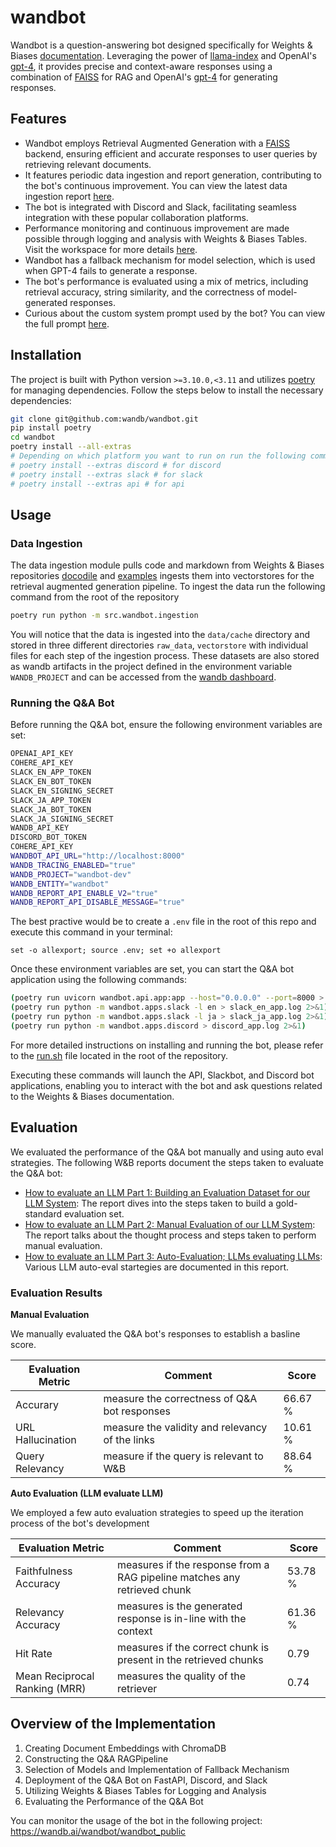 # wandbot

Wandbot is a question-answering bot designed specifically for Weights & Biases [documentation](https://docs.wandb.ai/).
Leveraging the power of [llama-index](https://gpt-index.readthedocs.io/en/stable/) and OpenAI's [gpt-4](https://openai.com/research/gpt-4), it provides precise and context-aware responses
using a combination of [FAISS](https://github.com/facebookresearch/faiss) for RAG and OpenAI's [gpt-4](https://openai.com/research/gpt-4) for generating responses.


## Features

- Wandbot employs Retrieval Augmented Generation with a [FAISS](https://github.com/facebookresearch/faiss) backend, ensuring efficient and accurate responses to user queries by retrieving relevant documents.
- It features periodic data ingestion and report generation, contributing to the bot's continuous improvement. You can view the latest data ingestion report [here](https://wandb.ai/wandbot/wandbot-dev/reportlist).
- The bot is integrated with Discord and Slack, facilitating seamless integration with these popular collaboration platforms.
- Performance monitoring and continuous improvement are made possible through logging and analysis with Weights & Biases Tables. Visit the workspace for more details [here](https://wandb.ai/wandbot/wandbot_public).
- Wandbot has a fallback mechanism for model selection, which is used when GPT-4 fails to generate a response.
- The bot's performance is evaluated using a mix of metrics, including retrieval accuracy, string similarity, and the correctness of model-generated responses.
- Curious about the custom system prompt used by the bot? You can view the full prompt [here](data/prompts/chat_prompt.json).

## Installation

The project is built with Python version `>=3.10.0,<3.11` and utilizes [poetry](https://python-poetry.org/) for managing dependencies. Follow the steps below to install the necessary dependencies:

```bash
git clone git@github.com:wandb/wandbot.git
pip install poetry
cd wandbot
poetry install --all-extras
# Depending on which platform you want to run on run the following command:
# poetry install --extras discord # for discord
# poetry install --extras slack # for slack
# poetry install --extras api # for api
```

## Usage

### Data Ingestion

The data ingestion module pulls code and markdown from Weights & Biases repositories [docodile](https://github.com/wandb/docodile) and [examples](https://github.com/wandb/examples) ingests them into vectorstores for the retrieval augmented generation pipeline.
To ingest the data run the following command from the root of the repository
```bash
poetry run python -m src.wandbot.ingestion
```
You will notice that the data is ingested into the `data/cache` directory and stored in three different directories `raw_data`, `vectorstore` with individual files for each step of the ingestion process.
These datasets are also stored as wandb artifacts in the project defined in the environment variable `WANDB_PROJECT` and can be accessed from the [wandb dashboard](https://wandb.ai/wandb/wandbot-dev).


### Running the Q&A Bot

Before running the Q&A bot, ensure the following environment variables are set:

```bash
OPENAI_API_KEY
COHERE_API_KEY
SLACK_EN_APP_TOKEN
SLACK_EN_BOT_TOKEN
SLACK_EN_SIGNING_SECRET
SLACK_JA_APP_TOKEN
SLACK_JA_BOT_TOKEN
SLACK_JA_SIGNING_SECRET
WANDB_API_KEY
DISCORD_BOT_TOKEN
COHERE_API_KEY
WANDBOT_API_URL="http://localhost:8000"
WANDB_TRACING_ENABLED="true"
WANDB_PROJECT="wandbot-dev"
WANDB_ENTITY="wandbot"
WANDB_REPORT_API_ENABLE_V2="true"
WANDB_REPORT_API_DISABLE_MESSAGE="true"
```

The best practive would be to create a `.env` file in the root of this repo and execute this command in your terminal:

```
set -o allexport; source .env; set +o allexport
```

Once these environment variables are set, you can start the Q&A bot application using the following commands:

```bash
(poetry run uvicorn wandbot.api.app:app --host="0.0.0.0" --port=8000 > api.log 2>&1) & \
(poetry run python -m wandbot.apps.slack -l en > slack_en_app.log 2>&1) & \
(poetry run python -m wandbot.apps.slack -l ja > slack_ja_app.log 2>&1) & \
(poetry run python -m wandbot.apps.discord > discord_app.log 2>&1)
```

For more detailed instructions on installing and running the bot, please refer to the [run.sh](./run.sh) file located in the root of the repository.

Executing these commands will launch the API, Slackbot, and Discord bot applications, enabling you to interact with the bot and ask questions related to the Weights & Biases documentation.

## Evaluation

We evaluated the performance of the Q&A bot manually and using auto eval strategies. The following W&B reports document the steps taken to evaluate the Q&A bot:

- [How to evaluate an LLM Part 1: Building an Evaluation Dataset for our LLM System](http://wandb.me/wandbot-eval-part1): The report dives into the steps taken to build a gold-standard evaluation set.
- [How to evaluate an LLM Part 2: Manual Evaluation of our LLM System](http://wandb.me/wandbot-eval-part2): The report talks about the thought process and steps taken to perform manual evaluation.
- [How to evaluate an LLM Part 3: Auto-Evaluation; LLMs evaluating LLMs](http://wandb.me/wandbot-eval-part3): Various LLM auto-eval startegies are documented in this report.

### Evaluation Results

**Manual Evaluation**

We manually evaluated the Q&A bot's responses to establish a basline score.

| Evaluation Metric  | Comment  | Score |
|---|---|---|
| Accurary | measure the correctness of Q&A bot responses |  66.67 % |
| URL Hallucination | measure the validity and relevancy of the links | 10.61 %  | 
| Query Relevancy | measure if the query is relevant to W&B | 88.64 % |

**Auto Evaluation (LLM evaluate LLM)**

We employed a few auto evaluation strategies to speed up the iteration process of the bot's development

| Evaluation Metric  | Comment  | Score |
|---|---|---|
| Faithfulness Accuracy | measures if the response from a RAG pipeline matches any retrieved chunk | 53.78 % |
| Relevancy Accuracy | measures is the generated response is in-line with the context | 61.36 % |
| Hit Rate | measures if the correct chunk is present in the retrieved chunks | 0.79 |
| Mean Reciprocal Ranking (MRR) | measures the quality of the retriever | 0.74 |

## Overview of the Implementation

1. Creating Document Embeddings with ChromaDB
2. Constructing the Q&A RAGPipeline
3. Selection of Models and Implementation of Fallback Mechanism
4. Deployment of the Q&A Bot on FastAPI, Discord, and Slack
5. Utilizing Weights & Biases Tables for Logging and Analysis
6. Evaluating the Performance of the Q&A Bot

You can monitor the usage of the bot in the following project:
https://wandb.ai/wandbot/wandbot_public

